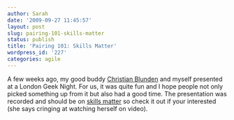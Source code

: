 ```yaml
---
author: Sarah
date: '2009-09-27 11:45:57'
layout: post
slug: pairing-101-skills-matter
status: publish
title: 'Pairing 101: Skills Matter'
wordpress_id: '227'
categories: agile
---
```


A few weeks ago, my good buddy <a href="http://christianralph.blogspot.com/">Christian Blunden</a> and myself presented at a London Geek Night. For us, it was quite fun and I hope people not only picked something up from it but also had a good time. The presentation was recorded and should be on <a href="http://skillsmatter.com/podcast/java-jee/pairing-101">skills matter</a> so check it out if your interested (she says cringing at watching herself on video).